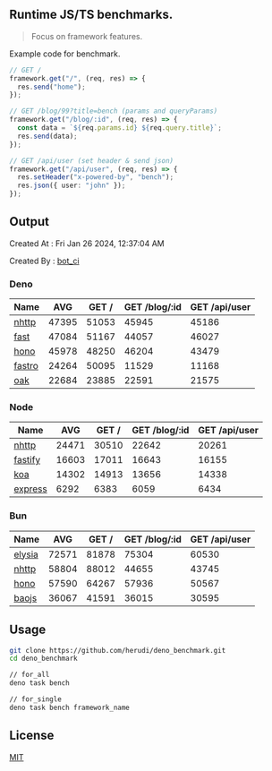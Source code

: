 ## Runtime JS/TS benchmarks.

> Focus on framework features.

Example code for benchmark.
```ts
// GET /
framework.get("/", (req, res) => {
  res.send("home");
});

// GET /blog/99?title=bench (params and queryParams)
framework.get("/blog/:id", (req, res) => {
  const data = `${req.params.id} ${req.query.title}`;
  res.send(data);
});

// GET /api/user (set header & send json)
framework.get("/api/user", (req, res) => {
  res.setHeader("x-powered-by", "bench");
  res.json({ user: "john" });
});
```

## Output
Created At : Fri Jan 26 2024, 12:37:04 AM

Created By : [bot_ci](https://github.com/herudi/deno_benchmarks/commits?author=github-actions%5Bbot%5D)


### Deno
|Name|AVG|GET /|GET /blog/:id|GET /api/user|
|----|----|----|----|----|
|[nhttp](https://github.com/nhttp/nhttp)|47395|51053|45945|45186|
|[fast](https://github.com/danteissaias/fast)|47084|51167|44057|46027|
|[hono](https://github.com/honojs/hono)|45978|48250|46204|43479|
|[fastro](https://github.com/fastrodev/fastro)|24264|50095|11529|11168|
|[oak](https://github.com/oakserver/oak)|22684|23885|22591|21575|
  


### Node
|Name|AVG|GET /|GET /blog/:id|GET /api/user|
|----|----|----|----|----|
|[nhttp](https://github.com/nhttp/nhttp)|24471|30510|22642|20261|
|[fastify](https://github.com/fastify/fastify)|16603|17011|16643|16155|
|[koa](https://github.com/koajs/koa)|14302|14913|13656|14338|
|[express](https://github.com/expressjs/express)|6292|6383|6059|6434|
  


### Bun
|Name|AVG|GET /|GET /blog/:id|GET /api/user|
|----|----|----|----|----|
|[elysia](https://github.com/elysiajs/elysia)|72571|81878|75304|60530|
|[nhttp](https://github.com/nhttp/nhttp)|58804|88012|44655|43745|
|[hono](https://github.com/honojs/hono)|57590|64267|57936|50567|
|[baojs](https://github.com/mattreid1/baojs)|36067|41591|36015|30595|
  



## Usage

```bash
git clone https://github.com/herudi/deno_benchmark.git
cd deno_benchmark

// for_all
deno task bench

// for_single
deno task bench framework_name
```

## License

[MIT](LICENSE)

